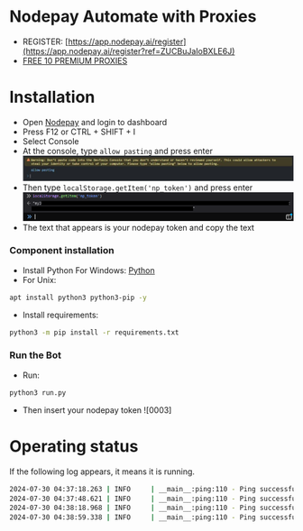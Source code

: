 # Nodepay Automate with Proxies
- REGISTER: [https://app.nodepay.ai/register](https://app.nodepay.ai/register?ref=ZUCBuJaIoBXLE6J)
- [FREE 10 PREMIUM PROXIES](https://www.webshare.io/?referral_code=p7k7whpdu2jg)

# Installation
- Open [Nodepay](https://app.nodepay.ai/register?ref=ZUCBuJaIoBXLE6J) and login to dashboard
- Press F12 or CTRL + SHIFT + I
- Select Console
- At the console, type ```allow pasting``` and press enter
![0001](https://github.com/im-hanzou/getgrass_bot/blob/main/pasting.JPG)
- Then type ``localStorage.getItem('np_token')`` and press enter
![0002](https://github.com/im-hanzou/getgrass_bot/blob/main/nodepaytoken.png)
- The text that appears is your nodepay token and copy the text
### Component installation
- Install Python For Windows: [Python](https://www.python.org/ftp/python/3.13.0/python-3.13.0-amd64.exe)
- For Unix:
```bash
apt install python3 python3-pip -y
```
- Install requirements: 
```bash
python3 -m pip install -r requirements.txt
```
### Run the Bot
- Run:
```bash
python3 run.py
```
- Then insert your nodepay token
![0003]
# Operating status
If the following log appears, it means it is running.
```bash
2024-07-30 04:37:18.263 | INFO     | __main__:ping:110 - Ping successful: {'success': True, 'code': 0, 'msg': 'Success', 'data': {'ip_score': 88}}
2024-07-30 04:37:48.621 | INFO     | __main__:ping:110 - Ping successful: {'success': True, 'code': 0, 'msg': 'Success', 'data': {'ip_score': 90}}
2024-07-30 04:38:18.968 | INFO     | __main__:ping:110 - Ping successful: {'success': True, 'code': 0, 'msg': 'Success', 'data': {'ip_score': 94}}
2024-07-30 04:38:59.338 | INFO     | __main__:ping:110 - Ping successful: {'success': True, 'code': 0, 'msg': 'Success', 'data': {'ip_score': 98}}
```
